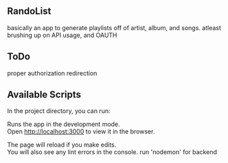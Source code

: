 ## RandoList
basically an app to generate playlists off of artist, album, and songs.
atleast brushing up on API usage, and OAUTH

## ToDo
proper authorization redirection

## Available Scripts

In the project directory, you can run:

Runs the app in the development mode.<br />
Open [http://localhost:3000](http://localhost:3000) to view it in the browser.

The page will reload if you make edits.<br />
You will also see any lint errors in the console.
run 'nodemon' for backend
